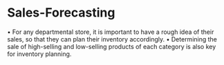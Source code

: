 # Sales-Forecasting
• For any departmental store, it is important to have a rough idea of their sales, so that they can plan their inventory accordingly. • Determining the sale of high-selling and low-selling products of each category is also key for inventory planning.

